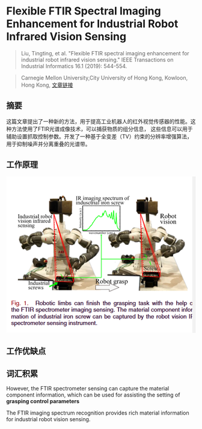 # Flexible FTIR Spectral Imaging Enhancement for  Industrial Robot Infrared Vision Sensing

> Liu, Tingting, et al. "Flexible FTIR spectral imaging enhancement for industrial robot infrared vision sensing." IEEE
> Transactions on Industrial Informatics 16.1 (2019): 544-554.

> Carnegie Mellon University,City University of Hong Kong, Kowloon, Hong Kong,
[文章链接](paper.pdf)

## 摘要
这篇文章提出了一种新的方法，用于提高工业机器人的红外视觉传感器的性能。这种方法使用了FTIR光谱成像技术，可以捕获物质的组分信息，
这些信息可以用于辅助设置抓取控制参数。开发了一种基于全变差（TV）约束的分辨率增强算法，用于抑制噪声并分离重叠的光谱带。
## 工作原理
![img.png](img.png)
## 工作优缺点

## 词汇积累

However, the FTIR spectrometer sensing can capture the material component information, which can be used for assisting
the setting of **grasping control parameters**

The FTIR imaging spectrum recognition provides rich material information for industrial robot vision sensing.